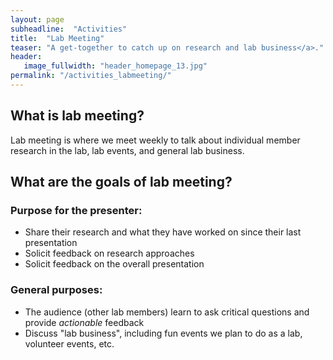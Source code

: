 ```yaml
---
layout: page
subheadline:  "Activities"
title:  "Lab Meeting"
teaser: "A get-together to catch up on research and lab business</a>."
header:
   image_fullwidth: "header_homepage_13.jpg"
permalink: "/activities_labmeeting/"
---
```


## What is lab meeting?
Lab meeting is where we meet weekly to talk about individual member research in the lab, lab events, and general lab business. 

## What are the goals of lab meeting? 
### Purpose for the presenter:
- Share their research and what they have worked on since their last presentation
- Solicit feedback on research approaches
- Solicit feedback on the overall presentation

### General purposes:
- The audience (other lab members) learn to ask critical questions and provide *actionable* feedback
- Discuss "lab business", including fun events we plan to do as a lab, volunteer events, etc.

